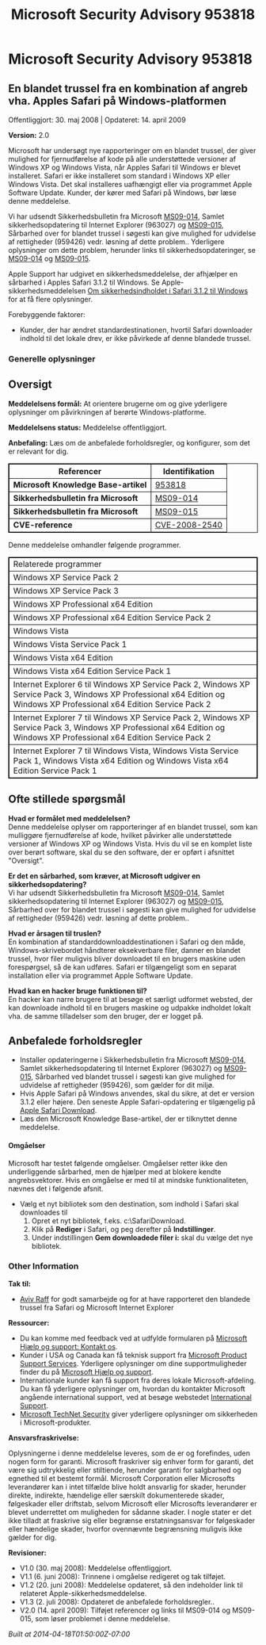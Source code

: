 ﻿---
title: Microsoft Security Advisory 953818
TOCTitle: "953818"
ms:assetid: "953818"
ms:mtpsurl: https://technet.microsoft.com/da-DK/library/953818(v=Security.10)
ms:contentKeyID: 61223892
ms.date: 04/18/2014
mtps_version: v=Security.10
ms.translationtype: HT
---

# Microsoft Security Advisory 953818

## En blandet trussel fra en kombination af angreb vha. Apples Safari på Windows-platformen

Offentliggjort: 30. maj 2008 | Opdateret: 14. april 2009

**Version:** 2.0

Microsoft har undersøgt nye rapporteringer om en blandet trussel, der giver mulighed for fjernudførelse af kode på alle understøttede versioner af Windows XP og Windows Vista, når Apples Safari til Windows er blevet installeret. Safari er ikke installeret som standard i Windows XP eller Windows Vista. Det skal installeres uafhængigt eller via programmet Apple Software Update. Kunder, der kører med Safari på Windows, bør læse denne meddelelse.

Vi har udsendt Sikkerhedsbulletin fra Microsoft [MS09-014](http://go.microsoft.com/fwlink/?linkid=146659), Samlet sikkerhedsopdatering til Internet Explorer (963027) og [MS09-015](http://go.microsoft.com/fwlink/?linkid=146803), Sårbarhed over for blandet trussel i søgesti kan give mulighed for udvidelse af rettigheder (959426) vedr. løsning af dette problem.. Yderligere oplysninger om dette problem, herunder links til sikkerhedsopdateringer, se [MS09-014](http://go.microsoft.com/fwlink/?linkid=146659) og [MS09-015](http://go.microsoft.com/fwlink/?linkid=146803).

Apple Support har udgivet en sikkerhedsmeddelelse, der afhjælper en sårbarhed i Apples Safari 3.1.2 til Windows. Se Apple-sikkerhedsmeddelelsen [Om sikkerhedsindholdet i Safari 3.1.2 til Windows](http://support.apple.com/kb/ht2092) for at få flere oplysninger.

Forebyggende faktorer:

  - Kunder, der har ændret standardestinationen, hvortil Safari downloader indhold til det lokale drev, er ikke påvirkede af denne blandede trussel.

### Generelle oplysninger

## Oversigt

**Meddelelsens formål:** At orientere brugerne om og give yderligere oplysninger om påvirkningen af berørte Windows-platforme.

**Meddelelsens status:** Meddelelse offentliggjort.

**Anbefaling:** Læs om de anbefalede forholdsregler, og konfigurer, som det er relevant for dig.

<table style="border:1px solid black;">
<thead>
<tr class="header">
<th style="border:1px solid black;">Referencer</th>
<th style="border:1px solid black;">Identifikation</th>
</tr>
</thead>
<tbody>
<tr class="odd">
<td style="border:1px solid black;"><strong>Microsoft Knowledge Base-artikel</strong></td>
<td style="border:1px solid black;"><a href="http://support.microsoft.com/kb/953818">953818</a></td>
</tr>
<tr class="even">
<td style="border:1px solid black;"><strong>Sikkerhedsbulletin fra Microsoft</strong></td>
<td style="border:1px solid black;"><a href="http://go.microsoft.com/fwlink/?linkid=146659">MS09-014</a></td>
</tr>
<tr class="odd">
<td style="border:1px solid black;"><strong>Sikkerhedsbulletin fra Microsoft</strong></td>
<td style="border:1px solid black;"><a href="http://go.microsoft.com/fwlink/?linkid=146803">MS09-015</a></td>
</tr>
<tr class="even">
<td style="border:1px solid black;"><strong>CVE-reference</strong></td>
<td style="border:1px solid black;"><a href="http://www.cve.mitre.org/cgi-bin/cvename.cgi?name=cve-2008-2540">CVE-2008-2540</a></td>
</tr>
</tbody>
</table>


Denne meddelelse omhandler følgende programmer.

<table style="border:1px solid black;">
<tbody>
<tr class="odd">
<td style="border:1px solid black;">Relaterede programmer</td>
</tr>
<tr class="even">
<td style="border:1px solid black;">Windows XP Service Pack 2</td>
</tr>
<tr class="odd">
<td style="border:1px solid black;">Windows XP Service Pack 3</td>
</tr>
<tr class="even">
<td style="border:1px solid black;">Windows XP Professional x64 Edition</td>
</tr>
<tr class="odd">
<td style="border:1px solid black;">Windows XP Professional x64 Edition Service Pack 2</td>
</tr>
<tr class="even">
<td style="border:1px solid black;">Windows Vista</td>
</tr>
<tr class="odd">
<td style="border:1px solid black;">Windows Vista Service Pack 1</td>
</tr>
<tr class="even">
<td style="border:1px solid black;">Windows Vista x64 Edition</td>
</tr>
<tr class="odd">
<td style="border:1px solid black;">Windows Vista x64 Edition Service Pack 1</td>
</tr>
<tr class="even">
<td style="border:1px solid black;">Internet Explorer 6 til Windows XP Service Pack 2, Windows XP Service Pack 3, Windows XP Professional x64 Edition og Windows XP Professional x64 Edition Service Pack 2</td>
</tr>
<tr class="odd">
<td style="border:1px solid black;">Internet Explorer 7 til Windows XP Service Pack 2, Windows XP Service Pack 3, Windows XP Professional x64 Edition og Windows XP Professional x64 Edition Service Pack 2</td>
</tr>
<tr class="even">
<td style="border:1px solid black;">Internet Explorer 7 til Windows Vista, Windows Vista Service Pack 1, Windows Vista x64 Edition og Windows Vista x64 Edition Service Pack 1</td>
</tr>
</tbody>
</table>


## Ofte stillede spørgsmål

**Hvad er formålet med meddelelsen?**  
Denne meddelelse oplyser om rapporteringer af en blandet trussel, som kan mulliggøre fjernudførelse af kode, hvilket påvirker alle understøttede versioner af Windows XP og Windows Vista. Hvis du vil se en komplet liste over berørt software, skal du se den software, der er opført i afsnittet "Oversigt".

**Er det en sårbarhed, som kræver, at Microsoft udgiver en sikkerhedsopdatering?**  
Vi har udsendt Sikkerhedsbulletin fra Microsoft [MS09-014](http://go.microsoft.com/fwlink/?linkid=146659), Samlet sikkerhedsopdatering til Internet Explorer (963027) og [MS09-015](http://go.microsoft.com/fwlink/?linkid=146803), Sårbarhed over for blandet trussel i søgesti kan give mulighed for udvidelse af rettigheder (959426) vedr. løsning af dette problem..

**Hvad er årsagen til truslen?**  
En kombination af standarddownloaddestinationen i Safari og den måde, Windows-skrivebordet håndterer eksekverbare filer, danner en blandet trussel, hvor filer muligvis bliver downloadet til en brugers maskine uden forespørgsel, så de kan udføres. Safari er tilgængeligt som en separat installation eller via programmet Apple Software Update.

**Hvad kan en hacker bruge funktionen til?**  
En hacker kan narre brugere til at besøge et særligt udformet websted, der kan downloade indhold til en brugers maskine og udpakke indholdet lokalt vha. de samme tilladelser som den bruger, der er logget på.

## Anbefalede forholdsregler

  - Installer opdateringerne i Sikkerhedsbulletin fra Microsoft [MS09-014](http://go.microsoft.com/fwlink/?linkid=146659), Samlet sikkerhedsopdatering til Internet Explorer (963027) og [MS09-015](http://go.microsoft.com/fwlink/?linkid=146803), Sårbarhed ved blandet trussel i søgesti kan give mulighed for udvidelse af rettigheder (959426), som gælder for dit miljø.
  - Hvis Apple Safari på Windows anvendes, skal du sikre, at det er version 3.1.2 eller højere. Den seneste Apple Safari-opdatering er tilgængelig på [Apple Safari Download](http://www.apple.com/safari/download/).
  - Læs den Microsoft Knowledge Base-artikel, der er tilknyttet denne meddelelse.

#### Omgåelser

Microsoft har testet følgende omgåelser. Omgåelser retter ikke den underliggende sårbarhed, men de hjælper med at blokere kendte angrebsvektorer. Hvis en omgåelse er med til at mindske funktionaliteten, nævnes det i følgende afsnit.

  - Vælg et nyt bibliotek som den destination, som indhold i Safari skal downloades til
    1.  Opret et nyt bibliotek, f.eks. c:\\SafariDownload.
    2.  Klik på **Rediger** i Safari, og peg derefter på **Indstillinger**.
    3.  Under indstillingen **Gem downloadede filer i:** skal du vælge det nye bibliotek.

### Other Information

**Tak til:**

  - [Aviv Raff](http://aviv.raffon.net/) for godt samarbejde og for at have rapporteret den blandede trussel fra Safari og Microsoft Internet Explorer

**Ressourcer:**

  - Du kan komme med feedback ved at udfylde formularen på [Microsoft Hjælp og support: Kontakt os](https://support.microsoft.com/common/survey.aspx?scid=sw;en;1257&amp;showpage=1&amp;ws=technet&amp;sd=tech).
  - Kunder i USA og Canada kan få teknisk support fra [Microsoft Product Support Services](http://go.microsoft.com/fwlink/?linkid=21131). Yderligere oplysninger om dine supportmuligheder finder du på [Microsoft Hjælp og support](http://support.microsoft.com/).
  - Internationale kunder kan få support fra deres lokale Microsoft-afdeling. Du kan få yderligere oplysninger om, hvordan du kontakter Microsoft angående international support, ved at besøge webstedet [International Support](http://go.microsoft.com/fwlink/?linkid=21155).
  - [Microsoft TechNet Security](http://go.microsoft.com/fwlink/?linkid=21132) giver yderligere oplysninger om sikkerheden i Microsoft-produkter.

**Ansvarsfraskrivelse:**

Oplysningerne i denne meddelelse leveres, som de er og forefindes, uden nogen form for garanti. Microsoft fraskriver sig enhver form for garanti, det være sig udtrykkelig eller stiltiende, herunder garanti for salgbarhed og egnethed til et bestemt formål. Microsoft Corporation eller Microsofts leverandører kan i intet tilfælde blive holdt ansvarlig for skader, herunder direkte, indirekte, hændelige eller særskilt dokumenterede skader, følgeskader eller driftstab, selvom Microsoft eller Microsofts leverandører er blevet underrettet om muligheden for sådanne skader. I nogle stater er det ikke tilladt at fraskrive sig eller begrænse erstatningsansvar for følgeskader eller hændelige skader, hvorfor ovennævnte begrænsning muligvis ikke gælder for dig.

**Revisioner:**

  - V1.0 (30. maj 2008): Meddelelse offentliggjort.
  - V1.1 (6. juni 2008): Trinnene i omgåelse redigeret og tak tilføjet.
  - V1.2 (20. juni 2008): Meddelelse opdateret, så den indeholder link til relateret Apple-sikkerhedsmeddelelse.
  - V1.3 (2. juli 2008): Opdateret de anbefalede forholdsregler..
  - V2.0 (14. april 2009): Tilføjet referencer og links til MS09-014 og MS09-015, som løser problemet i denne meddelelse.

*Built at 2014-04-18T01:50:00Z-07:00*

